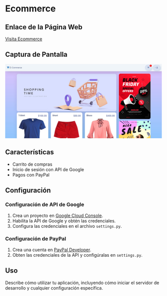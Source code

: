 # Ecommerce

## Enlace de la Página Web

[Visita Ecommerce](https://eco-a4s4.onrender.com/)

## Captura de Pantalla

![Captura de Pantalla](/ecommerce/static/images/Ecommerce.jpg)

## Características

- Carrito de compras
- Inicio de sesión con API de Google
- Pagos con PayPal

## Configuración

### Configuración de API de Google

1. Crea un proyecto en [Google Cloud Console](https://console.cloud.google.com/).
2. Habilita la API de Google y obtén las credenciales.
3. Configura las credenciales en el archivo `settings.py`.

### Configuración de PayPal

1. Crea una cuenta en [PayPal Developer](https://developer.paypal.com/).
2. Obten las credenciales de la API y configúralas en `settings.py`.

## Uso

Describe cómo utilizar tu aplicación, incluyendo cómo iniciar el servidor de desarrollo y cualquier configuración específica.
